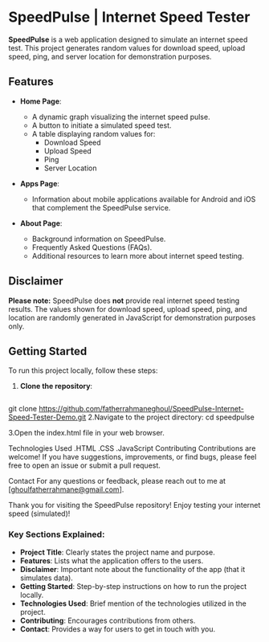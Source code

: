 # SpeedPulse | Internet Speed Tester

**SpeedPulse** is a web application designed to simulate an internet speed test. This project generates random values for download speed, upload speed, ping, and server location for demonstration purposes.

## Features

- **Home Page**:
  - A dynamic graph visualizing the internet speed pulse.
  - A button to initiate a simulated speed test.
  - A table displaying random values for:
    - Download Speed
    - Upload Speed
    - Ping
    - Server Location

- **Apps Page**:
  - Information about mobile applications available for Android and iOS that complement the SpeedPulse service.

- **About Page**:
  - Background information on SpeedPulse.
  - Frequently Asked Questions (FAQs).
  - Additional resources to learn more about internet speed testing.

## Disclaimer
**Please note:** SpeedPulse does **not** provide real internet speed testing results. The values shown for download speed, upload speed, ping, and location are randomly generated in JavaScript for demonstration purposes only.

## Getting Started

To run this project locally, follow these steps:

1. **Clone the repository**:
   ```bash
  git clone https://github.com/fatherrahmaneghoul/SpeedPulse-Internet-Speed-Tester-Demo.git
2.Navigate to the project directory:
  cd speedpulse

3.Open the index.html file in your web browser.

Technologies Used
.HTML
.CSS
.JavaScript
Contributing
Contributions are welcome! If you have suggestions, improvements, or find bugs, please feel free to open an issue or submit a pull request.

Contact
For any questions or feedback, please reach out to me at [ghoulfatherrahmane@gmail.com].

Thank you for visiting the SpeedPulse repository! Enjoy testing your internet speed (simulated)!

### Key Sections Explained:
- **Project Title**: Clearly states the project name and purpose.
- **Features**: Lists what the application offers to the users.
- **Disclaimer**: Important note about the functionality of the app (that it simulates data).
- **Getting Started**: Step-by-step instructions on how to run the project locally.
- **Technologies Used**: Brief mention of the technologies utilized in the project.
- **Contributing**: Encourages contributions from others.
- **Contact**: Provides a way for users to get in touch with you.
